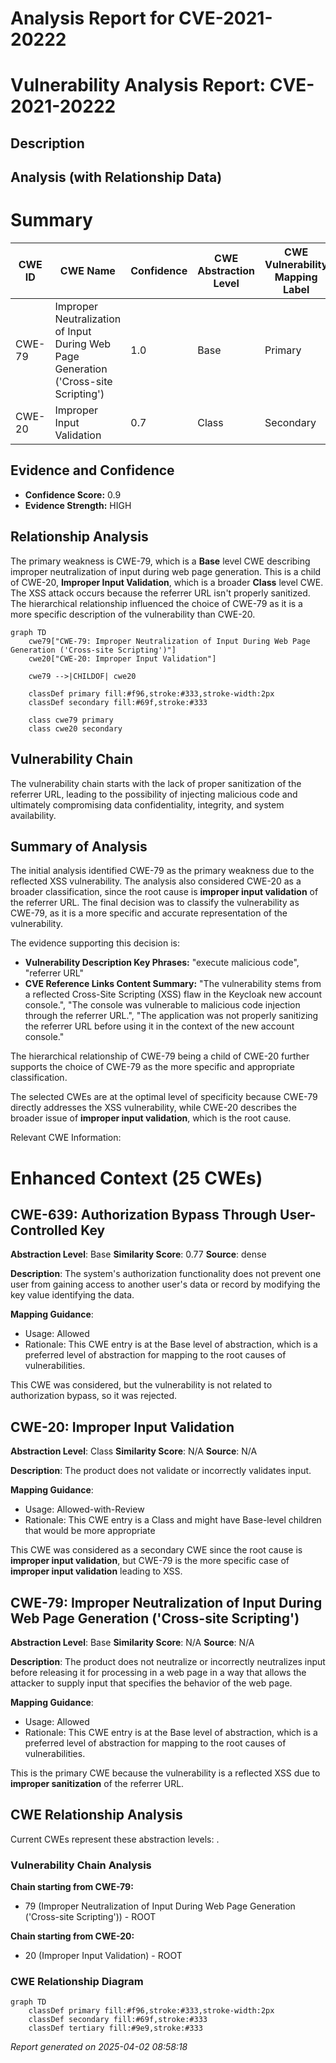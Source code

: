 # Analysis Report for CVE-2021-20222

# Vulnerability Analysis Report: CVE-2021-20222

## Description



## Analysis (with Relationship Data)

# Summary
| CWE ID | CWE Name | Confidence | CWE Abstraction Level | CWE Vulnerability Mapping Label | CWE-Vulnerability Mapping Notes |
|---|---|---|---|---|---|
| CWE-79 | Improper Neutralization of Input During Web Page Generation ('Cross-site Scripting') | 1.0 | Base | Primary | Allowed |
| CWE-20 | Improper Input Validation | 0.7 | Class | Secondary | Allowed-with-Review |

## Evidence and Confidence

*   **Confidence Score:** 0.9
*   **Evidence Strength:** HIGH

## Relationship Analysis
The primary weakness is CWE-79, which is a **Base** level CWE describing improper neutralization of input during web page generation. This is a child of CWE-20, **Improper Input Validation**, which is a broader **Class** level CWE. The XSS attack occurs because the referrer URL isn't properly sanitized. The hierarchical relationship influenced the choice of CWE-79 as it is a more specific description of the vulnerability than CWE-20.

```mermaid
graph TD
    cwe79["CWE-79: Improper Neutralization of Input During Web Page Generation ('Cross-site Scripting')"]
    cwe20["CWE-20: Improper Input Validation"]
    
    cwe79 -->|CHILDOF| cwe20

    classDef primary fill:#f96,stroke:#333,stroke-width:2px
    classDef secondary fill:#69f,stroke:#333
    
    class cwe79 primary
    class cwe20 secondary
```

## Vulnerability Chain
The vulnerability chain starts with the lack of proper sanitization of the referrer URL, leading to the possibility of injecting malicious code and ultimately compromising data confidentiality, integrity, and system availability.

## Summary of Analysis
The initial analysis identified CWE-79 as the primary weakness due to the reflected XSS vulnerability. The analysis also considered CWE-20 as a broader classification, since the root cause is **improper input validation** of the referrer URL. The final decision was to classify the vulnerability as CWE-79, as it is a more specific and accurate representation of the vulnerability.

The evidence supporting this decision is:

*   **Vulnerability Description Key Phrases:** "execute malicious code", "referrer URL"
*   **CVE Reference Links Content Summary:** "The vulnerability stems from a reflected Cross-Site Scripting (XSS) flaw in the Keycloak new account console.", "The console was vulnerable to malicious code injection through the referrer URL.", "The application was not properly sanitizing the referrer URL before using it in the context of the new account console."

The hierarchical relationship of CWE-79 being a child of CWE-20 further supports the choice of CWE-79 as the more specific and appropriate classification.

The selected CWEs are at the optimal level of specificity because CWE-79 directly addresses the XSS vulnerability, while CWE-20 describes the broader issue of **improper input validation**, which is the root cause.

Relevant CWE Information:

# Enhanced Context (25 CWEs)

## CWE-639: Authorization Bypass Through User-Controlled Key
**Abstraction Level**: Base
**Similarity Score**: 0.77
**Source**: dense

**Description**:
The system's authorization functionality does not prevent one user from gaining access to another user's data or record by modifying the key value identifying the data.

**Mapping Guidance**:
- Usage: Allowed
- Rationale: This CWE entry is at the Base level of abstraction, which is a preferred level of abstraction for mapping to the root causes of vulnerabilities.

This CWE was considered, but the vulnerability is not related to authorization bypass, so it was rejected.

## CWE-20: Improper Input Validation
**Abstraction Level**: Class
**Similarity Score**: N/A
**Source**: N/A

**Description**: The product does not validate or incorrectly validates input.

**Mapping Guidance**:
- Usage: Allowed-with-Review
- Rationale: This CWE entry is a Class and might have Base-level children that would be more appropriate

This CWE was considered as a secondary CWE since the root cause is **improper input validation**, but CWE-79 is the more specific case of **improper input validation** leading to XSS.

## CWE-79: Improper Neutralization of Input During Web Page Generation ('Cross-site Scripting')
**Abstraction Level**: Base
**Similarity Score**: N/A
**Source**: N/A

**Description**: The product does not neutralize or incorrectly neutralizes input before releasing it for processing in a web page in a way that allows the attacker to supply input that specifies the behavior of the web page.

**Mapping Guidance**:
- Usage: Allowed
- Rationale: This CWE entry is at the Base level of abstraction, which is a preferred level of abstraction for mapping to the root causes of vulnerabilities.

This is the primary CWE because the vulnerability is a reflected XSS due to **improper sanitization** of the referrer URL.


## CWE Relationship Analysis

Current CWEs represent these abstraction levels: .


### Vulnerability Chain Analysis

**Chain starting from CWE-79:**
- 79 (Improper Neutralization of Input During Web Page Generation ('Cross-site Scripting')) - ROOT


**Chain starting from CWE-20:**
- 20 (Improper Input Validation) - ROOT



### CWE Relationship Diagram

```mermaid
graph TD
    classDef primary fill:#f96,stroke:#333,stroke-width:2px
    classDef secondary fill:#69f,stroke:#333
    classDef tertiary fill:#9e9,stroke:#333
```



*Report generated on 2025-04-02 08:58:18*

